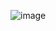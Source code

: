 	
![image](https://user-images.githubusercontent.com/16912718/175470717-826154dc-a98d-4bfe-8839-a386a885a4f4.png)

